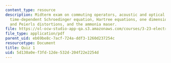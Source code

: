 ```yaml
---
content_type: resource
description: Midterm exam on commuting operators, acoustic and optical phonons, the
  time-dependent Schroedinger equation, Hartree equations, one dimensional metals
  and Peierls distortions, and the ammonia maser.
file: https://ol-ocw-studio-app-qa.s3.amazonaws.com/courses/3-23-electrical-optical-and-magnetic-properties-of-materials-fall-2007/5d130a0ef3fd12de532d204f22e2254d_midterm.pdf
file_type: application/pdf
parent_uid: eb69be8c-7acf-724a-ddf3-1260d237254c
resourcetype: Document
title: Quiz 1
uid: 5d130a0e-f3fd-12de-532d-204f22e2254d
---
```

